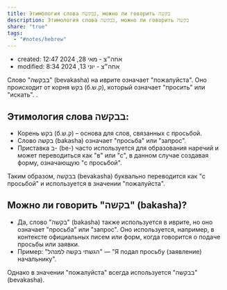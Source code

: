 ```yaml
---
title: Этимология слова בבקשה, можно ли говорить בקשה
description: Этимология слова בבקשה, можно ли говорить בקשה
share: "true"
tags:
  - "#notes/hebrew"
---
```

- created: 12:47 אחה״צ - מאי 28, 2024 
- modified: 8:34 אחה״צ - יוני 13, 2024

Слово "בבקשה" (bevakasha) на иврите означает "пожалуйста". Оно происходит от корня בקש (б.ק.ש), который означает "просить" или "искать". .

## Этимология слова בבקשה:

- Корень בקש (б.ק.ש) – основа для слов, связанных с просьбой.
- Слово בקשה (bakasha) означает "просьба" или "запрос".
- Приставка ב- (be-) часто используется для образования наречий и может переводиться как "в" или "с", в данном случае создавая форму, означающую "с просьбой".

Таким образом, בבקשה (bevakasha) буквально переводится как "с просьбой" и используется в значении "пожалуйста".

## Можно ли говорить "בקשה" (bakasha)?

- Да, слово "בקשה" (bakasha) также используется в иврите, но оно означает "просьба" или "запрос". Оно используется, например, в контексте официальных писем или форм, когда говорится о подаче просьбы или заявки.
- Пример: "הגשתי בקשה למנהל" — "Я подал просьбу (заявление) начальнику".

Однако в значении "пожалуйста" всегда используется "בבקשה" (bevakasha).